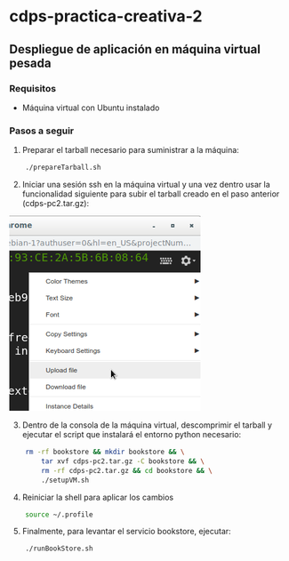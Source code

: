 # cdps-practica-creativa-2

## Despliegue de aplicación en máquina virtual pesada

### Requisitos

- Máquina virtual con Ubuntu instalado

### Pasos a seguir

1. Preparar el tarball necesario para suministrar a la máquina:

```bash
    ./prepareTarball.sh
```

2. Iniciar una sesión ssh en la máquina virtual y una vez dentro usar la funcionalidad siguiente para subir el tarball creado en el paso anterior (cdps-pc2.tar.gz):

![upload to vm button](./upload_to_vm.png)

3. Dentro de la consola de la máquina virtual, descomprimir el tarball y ejecutar el script que instalará el entorno python necesario:

```bash
    rm -rf bookstore && mkdir bookstore && \
        tar xvf cdps-pc2.tar.gz -C bookstore && \
        rm -rf cdps-pc2.tar.gz && cd bookstore && \
        ./setupVM.sh
```

4. Reiniciar la shell para aplicar los cambios

```bash
    source ~/.profile
```

5. Finalmente, para levantar el servicio bookstore, ejecutar:

```bash
    ./runBookStore.sh
```